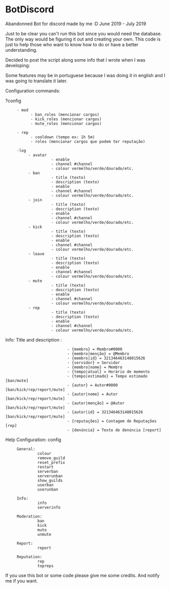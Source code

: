 # BotDiscord
Abandonned Bot for discord made by me :D June 2019 - July 2019

Just to be clear you can't run this bot since you would need the database. The only way would be figuring it out and creating your own. This code is just to help those who want to know how to do or have a better understanding.

Decided to post the script along some info that I wrote when I was developing:

Some features may be in portuguese because I was doing it in english and I was going to translate it later.




Configuration commands:

?config

         - mod
               - ban_roles (mencionar cargos)
               - kick_roles (mencionar cargos)
               - mute_roles (mencionar cargos)
         
         - rep
               - cooldown (tempo ex: 1h 5m)
               - roles (mencionar cargos que podem ter reputação)

         -log 
              - avatar   
                        - enable
                        - channel #channel
                        - colour vermelho/verde/dourado/etc.
              - ban
                        - title (texto)
                        - description (texto)
                        - enable
                        - channel #channel
                        - colour vermelho/verde/dourado/etc.
              - join
                        - title (texto)
                        - description (texto)
                        - enable
                        - channel #channel
                        - colour vermelho/verde/dourado/etc.
              - kick
                        - title (texto)
                        - description (texto)
                        - enable
                        - channel #channel
                        - colour vermelho/verde/dourado/etc.
              - leave
                        - title (texto)
                        - description (texto)
                        - enable
                        - channel #channel
                        - colour vermelho/verde/dourado/etc.
              - mute
                        - title (texto)
                        - description (texto)
                        - enable
                        - channel #channel
                        - colour vermelho/verde/dourado/etc.
              - rep
                        - title (texto)
                        - description (texto)
                        - enable
                        - channel #channel
                        - colour vermelho/verde/dourado/etc.

















Info: Title and description : 

                               - {membro} = Membro#0000
                               - {membro|menção} = @Membro
                               - {membro|id} = 321346463148015626
                               - {servidor} = Servidor
                               - {membro|nome} = Membro
                               - {tempo|atual} = Horário de momento
                               - {tempo|estimado} = Tempo estimado [ban/mute]  
                               - {autor} = Autor#0000 [ban/kick/rep/report/mute]
                               - {autor|nome} = Autor [ban/kick/rep/report/mute]
                               - {autor|menção} = @Autor [ban/kick/rep/report/mute]
                               - {autor|id} = 321346463148015626 [ban/kick/rep/report/mute]
                               - {reputações} = Contagem de Reputações [rep]
                               - {denúncia} = Texto de denúncia [report]








Help
         Configuration:
                  config  
                  
         General:
                  colour       
                  remove_guild 
                  reset_prefix 
                  restart      
                  serverban    
                  serverunban  
                  show_guilds  
                  userban      
                  userunban    
                  
         Info:
                  info         
                  serverinfo   
                  
         Moderation:
                  ban          
                  kick         
                  mute         
                  unmute     
                  
         Report:
                  report     
                  
         Reputation:
                  rep          
                  topreps      









If you use this bot or some code please give me some credits.
And notify me if you want.
